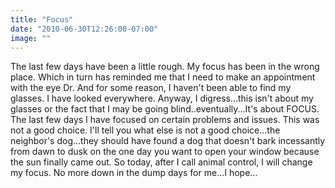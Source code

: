 ```yaml
---
title: "Focus"
date: "2010-06-30T12:26:00-07:00"
image: ""
---
```


The last few days have been a little rough. My focus has been in the wrong place. Which in turn has reminded me that I need to make an appointment with the eye Dr. And for some reason, I haven't been able to find my glasses. I have looked everywhere.
Anyway, I digress...this isn't about my glasses or the fact that I may be going blind..eventually...It's about FOCUS. The last few days I have focused on certain problems and issues. This was not a good choice. I'll tell you what else is not a good choice...the neighbor's dog...they should have found a dog that doesn't bark incessantly from dawn to dusk on the one day you want to open your window because the sun finally came out. 
So today, after I call animal control, I will change my focus. No more down in the dump days for me...I hope...